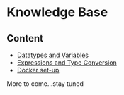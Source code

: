 # Knowledge Base

## Content
- [Datatypes and Variables](../KnowledgeBase/Datatypes_and_Variables/README.md)
- [Expressions and Type Conversion](../KnowledgeBase/Expressions_and_Type_Conversion/README.md)
- [Docker set-up](../KnowledgeBase/_Docker/Docker.md)

More to come...stay tuned
